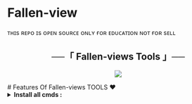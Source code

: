 # Fallen-view
ᴛʜɪs ʀᴇᴘᴏ ɪs ᴏᴘᴇɴ sᴏᴜʀᴄᴇ ᴏɴʟʏ ғᴏʀ ᴇᴅᴜᴄᴀᴛɪᴏɴ ɴᴏᴛ ғᴏʀ sᴇʟʟ

<h2 align="center">
    ──「 Fallen-views Tools 」──
</h2>

<p align="center">
  <img src="https://graph.org/file/b202703b9f0a4009c8cab.jpg">
</p>
# Features Of Fallen-views TOOLS ❤️

<details>
<summary><b>Install all cmds :</b></summary><br>

     apt update && apt upgrade && pkg install python && pkg install git && git clone https://github.com/YouTube-TW-MAIN/Fallen/
     cd Tg-view
     ls
     pip install -r requirements.txt
     python view.py
</details>
